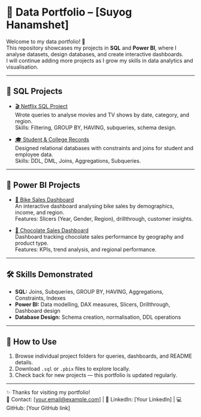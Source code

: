 # 📂 Data Portfolio – [Suyog Hanamshet]

Welcome to my data portfolio! 🚀  
This repository showcases my projects in **SQL** and **Power BI**, where I analyse datasets, design databases, and create interactive dashboards.  
I will continue adding more projects as I grow my skills in data analytics and visualisation.  

---

## 🔹 SQL Projects
- [🎬 Netflix SQL Project](./SQL%20Projects/Netflix%20Project)  
  Wrote queries to analyse movies and TV shows by date, category, and region.  
  Skills: Filtering, GROUP BY, HAVING, subqueries, schema design.  

- [🎓 Student & College Records](./SQL%20Projects/Students%20College%20Records)  
  Designed relational databases with constraints and joins for student and employee data.  
  Skills: DDL, DML, Joins, Aggregations, Subqueries.  

---

## 🔹 Power BI Projects
- [🚴 Bike Sales Dashboard](./Power%20BI%20Projects/Bike%20Sale%20PowerBI%20Project)  
  An interactive dashboard analysing bike sales by demographics, income, and region.  
  Features: Slicers (Year, Gender, Region), drillthrough, customer insights.  

- [🍫 Chocolate Sales Dashboard](./Power%20BI%20Projects/Chocolate%20sale%20PowerBI%20Project)  
  Dashboard tracking chocolate sales performance by geography and product type.  
  Features: KPIs, trend analysis, and regional performance.  

---

## 🛠️ Skills Demonstrated
- **SQL:** Joins, Subqueries, GROUP BY, HAVING, Aggregations, Constraints, Indexes  
- **Power BI:** Data modelling, DAX measures, Slicers, Drillthrough, Dashboard design  
- **Database Design:** Schema creation, normalisation, DDL operations  

---

## 📎 How to Use
1. Browse individual project folders for queries, dashboards, and README details.  
2. Download `.sql` or `.pbix` files to explore locally.  
3. Check back for new projects — this portfolio is updated regularly.  

---

✨ Thanks for visiting my portfolio!  
📧 Contact: [your.email@example.com] | 💼 LinkedIn: [Your LinkedIn] | 💻 GitHub: [Your GitHub link]  
